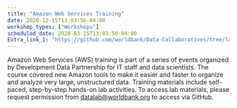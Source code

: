```yaml
---
title: "Amazon Web Services Training"
date: 2020-12-15T13:03:56-04:00
workshop_types: ["Workshops"]
scheduled_date: 2020-03-15T13:03:56-04:00
Extra_link_1: "https://github.com/worldbank/Data-Collaboratives/tree/labs"
---
```


Amazon Web Services (AWS) training is part of a series of events organized by Development Data Partnership for IT staff and data scientists. The course covered new Amazon tools to make it easier and faster to organize and analyze very large, unstructured data. Training materials include self-paced, step-by-step hands-on lab activities. To access lab materials, please request permission from datalab@worldbank.org to access via
GitHub.



